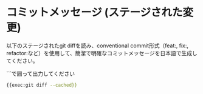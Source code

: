 # コミットメッセージ (ステージされた変更)

以下のステージされたgit diffを読み、conventional commit形式（feat:, fix:, refactor:など）を使用して、簡潔で明確なコミットメッセージを日本語で生成してください。

\```で囲って出力してください

```bash
{{exec:git diff --cached}}
